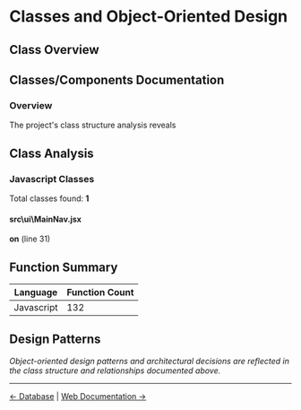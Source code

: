 # Classes and Object-Oriented Design

## Class Overview

## Classes/Components Documentation
### Overview
The project's class structure analysis reveals

## Class Analysis

### Javascript Classes

Total classes found: **1**

#### src\ui\MainNav.jsx

**on** (line 31)

## Function Summary

| Language | Function Count |
|----------|---------------|
| Javascript | 132 |


## Design Patterns

*Object-oriented design patterns and architectural decisions are reflected in the class structure and relationships documented above.*

---

[← Database](./database.md) | [Web Documentation →](./web.md)
